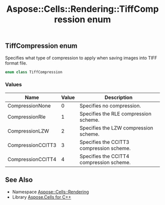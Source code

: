 ﻿---
title: Aspose::Cells::Rendering::TiffCompression enum
linktitle: TiffCompression
second_title: Aspose.Cells for C++ API Reference
description: 'Aspose::Cells::Rendering::TiffCompression enum. Specifies what type of compression to apply when saving images into TIFF format file in C++.'
type: docs
weight: 2500
url: /cpp/aspose.cells.rendering/tiffcompression/
---
## TiffCompression enum


Specifies what type of compression to apply when saving images into TIFF format file.

```cpp
enum class TiffCompression
```

### Values

| Name | Value | Description |
| --- | --- | --- |
| CompressionNone | 0 | Specifies no compression. |
| CompressionRle | 1 | Specifies the RLE compression scheme. |
| CompressionLZW | 2 | Specifies the LZW compression scheme. |
| CompressionCCITT3 | 3 | Specifies the CCITT3 compression scheme. |
| CompressionCCITT4 | 4 | Specifies the CCITT4 compression scheme. |

## See Also

* Namespace [Aspose::Cells::Rendering](../)
* Library [Aspose.Cells for C++](../../)
